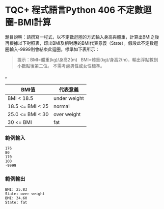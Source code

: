 # TQC+ 程式語言Python 406 不定數迴圈-BMI計算
題目說明：請撰寫一程式，以不定數迴圈的方式輸入身高與體重，計算出BMI之後再根據以下對照表，印出BMI及相對應的BMI代表意義（State）。假設此不定數迴圈輸入-9999則會結束此迴圈。標準如下表所示：
> 提示：BMI=體重(kg)/身高2(m)
 
BMI=體重(kg)/身高2(m)，輸出浮點數到小數點後第二位。
>  不需考慮男性或女性標準。
> 
。

|BMI值|代表意義|
|----|----|
|BMI < 18.5|under weight|
|18.5 <= BMI < 25|normal|
|25.0 <= BMI < 30|over weight|
|30 <= BMI|fat|

### 範例輸入

```shell
176
80
170
100
-9999
```
### 範例輸出

```shell
BMI: 25.83
State: over weight
BMI: 34.60
State: fat
```